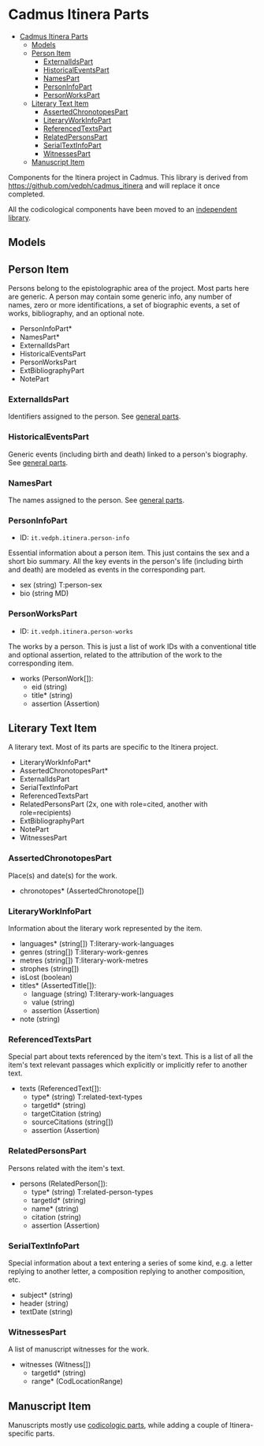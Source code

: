# Cadmus Itinera Parts

- [Cadmus Itinera Parts](#cadmus-itinera-parts)
  - [Models](#models)
  - [Person Item](#person-item)
    - [ExternalIdsPart](#externalidspart)
    - [HistoricalEventsPart](#historicaleventspart)
    - [NamesPart](#namespart)
    - [PersonInfoPart](#personinfopart)
    - [PersonWorksPart](#personworkspart)
  - [Literary Text Item](#literary-text-item)
    - [AssertedChronotopesPart](#assertedchronotopespart)
    - [LiteraryWorkInfoPart](#literaryworkinfopart)
    - [ReferencedTextsPart](#referencedtextspart)
    - [RelatedPersonsPart](#relatedpersonspart)
    - [SerialTextInfoPart](#serialtextinfopart)
    - [WitnessesPart](#witnessespart)
  - [Manuscript Item](#manuscript-item)

Components for the Itinera project in Cadmus. This library is derived from <https://github.com/vedph/cadmus_itinera> and will replace it once completed.

All the codicological components have been moved to an [independent library](https://github.com/vedph/cadmus-codicology).

## Models

## Person Item

Persons belong to the epistolographic area of the project. Most parts here are generic. A person may contain some generic info, any number of names, zero or more identifications, a set of biographic events, a set of works, bibliography, and an optional note.

- PersonInfoPart\*
- NamesPart\*
- ExternalIdsPart
- HistoricalEventsPart
- PersonWorksPart
- ExtBibliographyPart
- NotePart

### ExternalIdsPart

Identifiers assigned to the person. See [general parts](https://github.com/vedph/cadmus-general).

### HistoricalEventsPart

Generic events (including birth and death) linked to a person's biography. See [general parts](https://github.com/vedph/cadmus-general).

### NamesPart

The names assigned to the person. See [general parts](https://github.com/vedph/cadmus-general).

### PersonInfoPart

- ID: `it.vedph.itinera.person-info`

Essential information about a person item. This just contains the sex and a short bio summary. All the key events in the person's life (including birth and death) are modeled as events in the corresponding part.

- sex (string) T:person-sex
- bio (string MD)

### PersonWorksPart

- ID: `it.vedph.itinera.person-works`

The works by a person. This is just a list of work IDs with a conventional title and optional assertion, related to the attribution of the work to the corresponding item.

- works (PersonWork[]):
  - eid (string)
  - title\* (string)
  - assertion (Assertion)

## Literary Text Item

A literary text. Most of its parts are specific to the Itinera project.

- LiteraryWorkInfoPart\*
- AssertedChronotopesPart\*
- ExternalIdsPart
- SerialTextInfoPart
- ReferencedTextsPart
- RelatedPersonsPart (2x, one with role=cited, another with role=recipients)
- ExtBibliographyPart
- NotePart
- WitnessesPart

### AssertedChronotopesPart

Place(s) and date(s) for the work.

- chronotopes\* (AssertedChronotope[])

### LiteraryWorkInfoPart

Information about the literary work represented by the item.

- languages\* (string[]) T:literary-work-languages
- genres (string[]) T:literary-work-genres
- metres (string[]) T:literary-work-metres
- strophes (string[])
- isLost (boolean)
- titles\* (AssertedTitle[]):
  - language (string) T:literary-work-languages
  - value (string)
  - assertion (Assertion)
- note (string)

### ReferencedTextsPart

Special part about texts referenced by the item's text. This is a list of all the item's text relevant passages which explicitly or implicitly refer to another text. 

- texts (ReferencedText[]):
  - type\* (string) T:related-text-types
  - targetId\* (string)
  - targetCitation (string)
  - sourceCitations (string[])
  - assertion (Assertion)

### RelatedPersonsPart

Persons related with the item's text.

- persons (RelatedPerson[]):
  - type\* (string) T:related-person-types
  - targetId\* (string)
  - name\* (string)
  - citation (string)
  - assertion (Assertion)

### SerialTextInfoPart

Special information about a text entering a series of some kind, e.g. a letter replying to another letter, a composition replying to another composition, etc.

- subject\* (string)
- header (string)
- textDate (string)

### WitnessesPart

A list of manuscript witnesses for the work.

- witnesses (Witness[])
  - targetId\* (string)
  - range\* (CodLocationRange)

## Manuscript Item

Manuscripts mostly use [codicologic parts](https://github.com/vedph/cadmus-codicology), while adding a couple of Itinera-specific parts.
